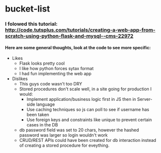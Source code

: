 # bucket-list
### I folowed this tutorial: http://code.tutsplus.com/tutorials/creating-a-web-app-from-scratch-using-python-flask-and-mysql--cms-22972
#### Here are some general thoughts, look at the code to see more specific:

* Likes
  * Flask looks pretty cool
  * I like how python forces sytax format
  * I had fun implementing the web app
* Dislikes
  * This guys code wasn't too DRY
  * Stored procedures don't scale well, in a site going for production I would:
    * Implement application/business logic first in JS then in Server-side language
    * Use caching techniques so js can poll to see if username has been taken
    * Use foreign keys and constraints like unique to prevent certain cases in the DB
  * db password field was set to 20 chars, however the hashed password was larger so login wouldn't work
  * CRUD/REST APIs could have been created for db interaction instead of creating a stored procedure for eveything.
